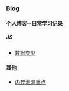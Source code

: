 ### Blog

#### 个人博客--日常学习记录

##### JS

* [数据类型](https://github.com/yq777/Blog/issues/1)


#### 其他

* [内存泄漏重点](https://github.com/yq777/Blog/tree/master/其他/内存泄漏重点.md)
